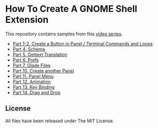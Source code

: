 # How To Create A GNOME Shell Extension

This repository contains samples from this [video series](https://www.youtube.com/playlist?list=PLr3kuDAFECjZhW-p56BoVB7SubdUHBVQT).

- [Part 1-2. Create a Button in Panel / Terminal Commands and Loops](example@example.com)
- [Part 4. Schema](example3@example3.com)
- [Part 5. Gettext Translation](example4@example4.com)
- [Part 6. Prefs](example5@example5.com)
- [Part 7. Glade Files](example6@example6.com)
- [Part 10. Create another Panel](example7@example7.com)
- [Part 11. Panel Menu](example8@example8.com)
- [Part 12. Animation](example9@example9.com)
- [Part 13. Key Binding](example10@example10.com)
- [Part 14. Drag and Drop](example11@example11.com)

## License

All files have been released under The MIT License.